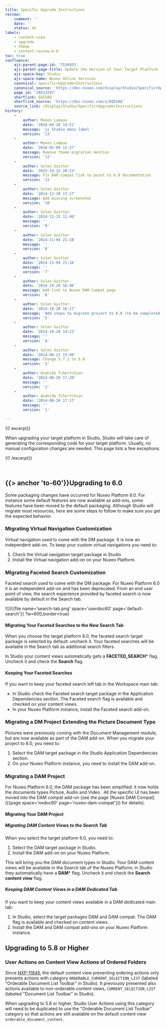 ```yaml
---
title: Specific Upgrade Instructions
review:
    comment: ''
    date: ''
    status: ok
labels:
    - content-view
    - upgrade
    - theme
    - content-review-6-0
toc: true
confluence:
    ajs-parent-page-id: '7536933'
    ajs-parent-page-title: Update the Version of Your Target Platform
    ajs-space-key: Studio
    ajs-space-name: Nuxeo Online Services
    canonical: Specific+Upgrade+Instructions
    canonical_source: 'https://doc.nuxeo.com/display/Studio/Specific+Upgrade+Instructions'
    page_id: '20513297'
    shortlink: EQI5AQ
    shortlink_source: 'https://doc.nuxeo.com/x/EQI5AQ'
    source_link: /display/Studio/Specific+Upgrade+Instructions
history:
    - 
        author: Manon Lumeau
        date: '2016-04-26 14:51'
        message: 'ix Studio menu label '
        version: '13'
    - 
        author: Manon Lumeau
        date: '2016-02-09 15:37'
        message: Remove theme migration mention
        version: '12'
    - 
        author: Solen Guitter
        date: '2015-10-12 20:23'
        message: Fix DAM Compat link to point to 6.0 documentation
        version: '11'
    - 
        author: Solen Guitter
        date: '2014-12-30 17:17'
        message: Add missing screenshot
        version: '10'
    - 
        author: Solen Guitter
        date: '2014-11-25 11:40'
        message: ''
        version: '9'
    - 
        author: Solen Guitter
        date: '2014-11-04 21:18'
        message: ''
        version: '8'
    - 
        author: Solen Guitter
        date: '2014-11-04 21:16'
        message: ''
        version: '7'
    - 
        author: Solen Guitter
        date: '2014-10-20 16:46'
        message: Add link to Nuxeo DAM Compat page
        version: '6'
    - 
        author: Solen Guitter
        date: '2014-10-20 16:17'
        message: 'Add steps to migrate project to 6.0 (to be completed) '
        version: '5'
    - 
        author: Solen Guitter
        date: '2014-10-20 14:23'
        message: ''
        version: '4'
    - 
        author: Solen Guitter
        date: '2014-08-21 15:40'
        message: Change 5.7.2 to 5.8
        version: '3'
    - 
        author: Anahide Tchertchian
        date: '2014-08-20 17:20'
        message: ''
        version: '2'
    - 
        author: Anahide Tchertchian
        date: '2014-08-20 17:17'
        message: ''
        version: '1'

---
```

{{! excerpt}}

When upgrading your target platform in Studio, Studio will take care of generating the corresponding code for your target platform. Usually, no manual configuration changes are needed. This page lists a few exceptions.

{{! /excerpt}}

&nbsp;

## {{> anchor 'to-60'}}Upgrading to 6.0

Some packaging changes have occurred for Nuxeo Platform 6.0\. For instance some default features are now available as add-ons, some features have been moved to the default packaging. Although Studio will migrate most resources, here are some steps to follow to make sure you get the expected behavior.

### Migrating Virtual Navigation Customization

Virtual navigation used to come with the DM package. It is now an independent add-on. To keep your custom virtual navigations you need to:

1.  Check the Virtual navigation target package in Studio
2.  Install the Virtual navigation add-on on your Nuxeo Platform.

### MIgrating Faceted Search Customization

Faceted search used to come with the DM package. For Nuxeo Platform 6.0 it is an independent add-on and has been deprecated. From an end user point of view, the search experience provided by faceted search is now available by default in the Search tab.

![]({{file name='search-tab.png' space='userdoc60' page='default-search'}} ?w=600,border=true)

#### Migrating Your Faceted Searches to the New Search Tab

When you choose the target platform 6.0, the faceted search target package is selected by default: uncheck it. Your faceted searches will be available in the Search tab as additional search filters.

In Studio your content views automatically gets a **FACETED_SEARCH*** flag. Uncheck it and check the **Search** flag.

#### Keeping Your Faceted Searches

If you want to keep your faceted search left tab in the Workspace main tab:

*   In Studio check the Faceted search target package in the Application Dependencies section.
    The Faceted search flag is available and checked on your content views.
*   In your Nuxeo Platform instance, install the Faceted search add-on.

### Migrating a DM Project Extending the Picture Document Type

Pictures were previously coming with the Document Management module, but are now available as part of the DAM add-on. When you migrate your project to 6.0, you need to:

1.  Select the DAM target package in the Studio Application Dependencies section.
2.  On your Nuxeo Platform instance, you need to install the DAM add-on.

### Migrating a DAM Project

For Nuxeo Platform 6.0, the DAM package has been simplified: it now holds the documents types Picture, Audio and Video.&nbsp; All the specific UI has been moved into the DAM compat add-on (see the page&nbsp;[Nuxeo DAM Compat]({{page space='nxdoc60' page='nuxeo-dam-compat'}}) for details).

#### Migrating Your DAM Project

##### Migrating DAM Content Views to the Search Tab

When you select the target platform 6.0, you need to:

1.  Select the DAM target package in Studio.
2.  Install the DAM add-on on your Nuxeo Platform.

This will bring you the DAM document types in Studio. Your DAM content views will be available in the Search tab of the Nuxeo Platform; in Studio they automatically have a **DAM*** flag. Uncheck it and check the **Search content view** flag.

##### Keeping DAM Content Views in a DAM Dedicated Tab

If you want to keep your content views available in a DAM dedicated main tab:

1.  In Studio, select the target packages DAM and DAM compat.
    The DAM flag is available and checked on content views.
2.  Install the DAM and DAM compat add-ons on your Nuxeo Platform instance.

## Upgrading to 5.8 or Higher

### User Actions on Content View Actions of Ordered Folders

Since [NXP-11845](https://jira.nuxeo.com/browse/NXP-11845), the default content view presenting ordering actions only presents actions with category&nbsp;`ORDERABLE_CURRENT_SELECTION_LIST` (labeled "Orderable Document List Toolbar" in Studio). It previously presented also actions available to non-orderable content views,&nbsp;`CURRENT_SELECTION_LIST` (labeled "Document List Toolbar" in Studio).

When upgrading to 5.8 or higher, Studio User Actions using this category will need to be duplicated to use the "Orderable Document List Toolbar" category so that actions are still available on the default content view `orderable_document_content`.

&nbsp;